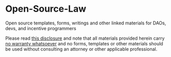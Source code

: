 # Open-Source-Law
Open source templates, forms, writings and other linked materials for DAOs, devs, and incentive programmers

Please read [this disclosure](https://github.com/ErichDylus/Open-Source-Law/blob/main/Disclosure.md) and note that all materials provided herein carry [no warranty whatsoever](https://github.com/ErichDylus/Open-Source-Law/blob/main/LICENSE) and no forms, templates or other materials should be used without consulting an attorney or other applicable professional.
